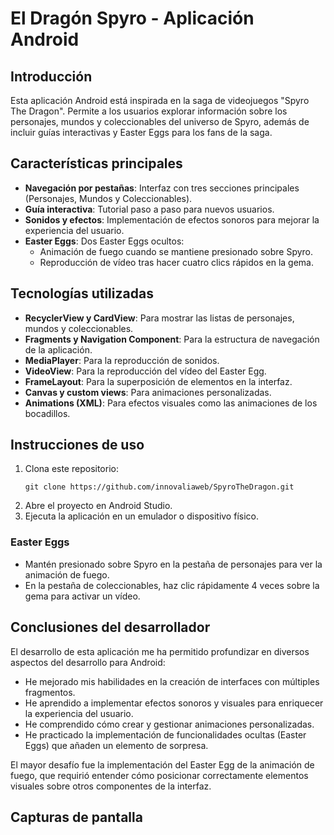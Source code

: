 # El Dragón Spyro - Aplicación Android

## Introducción
Esta aplicación Android está inspirada en la saga de videojuegos "Spyro The Dragon". Permite a los usuarios explorar información sobre los personajes, mundos y coleccionables del universo de Spyro, además de incluir guías interactivas y Easter Eggs para los fans de la saga.

## Características principales
- **Navegación por pestañas**: Interfaz con tres secciones principales (Personajes, Mundos y Coleccionables).
- **Guía interactiva**: Tutorial paso a paso para nuevos usuarios.
- **Sonidos y efectos**: Implementación de efectos sonoros para mejorar la experiencia del usuario.
- **Easter Eggs**: Dos Easter Eggs ocultos:
  - Animación de fuego cuando se mantiene presionado sobre Spyro.
  - Reproducción de vídeo tras hacer cuatro clics rápidos en la gema.

## Tecnologías utilizadas
- **RecyclerView y CardView**: Para mostrar las listas de personajes, mundos y coleccionables.
- **Fragments y Navigation Component**: Para la estructura de navegación de la aplicación.
- **MediaPlayer**: Para la reproducción de sonidos.
- **VideoView**: Para la reproducción del vídeo del Easter Egg.
- **FrameLayout**: Para la superposición de elementos en la interfaz.
- **Canvas y custom views**: Para animaciones personalizadas.
- **Animations (XML)**: Para efectos visuales como las animaciones de los bocadillos.

## Instrucciones de uso
1. Clona este repositorio:
   ```
   git clone https://github.com/innovaliaweb/SpyroTheDragon.git
   ```
2. Abre el proyecto en Android Studio.
3. Ejecuta la aplicación en un emulador o dispositivo físico.

### Easter Eggs
- Mantén presionado sobre Spyro en la pestaña de personajes para ver la animación de fuego.
- En la pestaña de coleccionables, haz clic rápidamente 4 veces sobre la gema para activar un vídeo.

## Conclusiones del desarrollador
El desarrollo de esta aplicación me ha permitido profundizar en diversos aspectos del desarrollo para Android:

- He mejorado mis habilidades en la creación de interfaces con múltiples fragmentos.
- He aprendido a implementar efectos sonoros y visuales para enriquecer la experiencia del usuario.
- He comprendido cómo crear y gestionar animaciones personalizadas.
- He practicado la implementación de funcionalidades ocultas (Easter Eggs) que añaden un elemento de sorpresa.

El mayor desafío fue la implementación del Easter Egg de la animación de fuego, que requirió entender cómo posicionar correctamente elementos visuales sobre otros componentes de la interfaz.

## Capturas de pantalla


